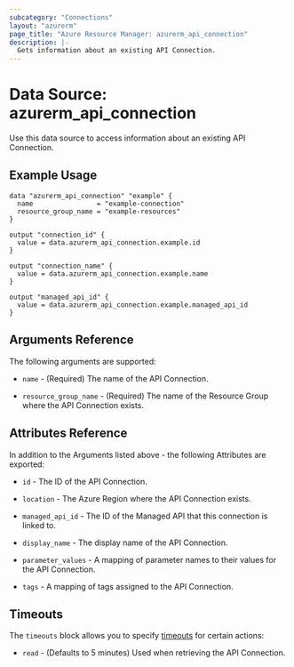 ```yaml
---
subcategory: "Connections"
layout: "azurerm"
page_title: "Azure Resource Manager: azurerm_api_connection"
description: |-
  Gets information about an existing API Connection.
---
```


# Data Source: azurerm_api_connection

Use this data source to access information about an existing API Connection.

## Example Usage

```hcl
data "azurerm_api_connection" "example" {
  name                = "example-connection"
  resource_group_name = "example-resources"
}

output "connection_id" {
  value = data.azurerm_api_connection.example.id
}

output "connection_name" {
  value = data.azurerm_api_connection.example.name
}

output "managed_api_id" {
  value = data.azurerm_api_connection.example.managed_api_id
}
```

## Arguments Reference

The following arguments are supported:

* `name` - (Required) The name of the API Connection.

* `resource_group_name` - (Required) The name of the Resource Group where the API Connection exists.

## Attributes Reference

In addition to the Arguments listed above - the following Attributes are exported:

* `id` - The ID of the API Connection.

* `location` - The Azure Region where the API Connection exists.

* `managed_api_id` - The ID of the Managed API that this connection is linked to.

* `display_name` - The display name of the API Connection.

* `parameter_values` - A mapping of parameter names to their values for the API Connection.

* `tags` - A mapping of tags assigned to the API Connection.

## Timeouts

The `timeouts` block allows you to specify [timeouts](https://www.terraform.io/language/resources/syntax#operation-timeouts) for certain actions:

* `read` - (Defaults to 5 minutes) Used when retrieving the API Connection.
